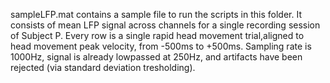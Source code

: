 sampleLFP.mat contains a sample file to run the scripts in this folder. It consists of mean LFP signal across channels for a single recording session of Subject P.
Every row is a single rapid head movement trial,aligned to head movement peak velocity, from -500ms to +500ms.
Sampling rate is 1000Hz, signal is already lowpassed at 250Hz, and artifacts have been rejected (via standard deviation tresholding).
